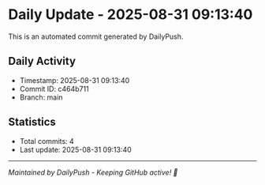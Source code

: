# Daily Update - 2025-08-31 09:13:40

This is an automated commit generated by DailyPush.

## Daily Activity
- Timestamp: 2025-08-31 09:13:40
- Commit ID: c464b711
- Branch: main

## Statistics
- Total commits: 4
- Last update: 2025-08-31 09:13:40

---
*Maintained by DailyPush - Keeping GitHub active! 🚀*
